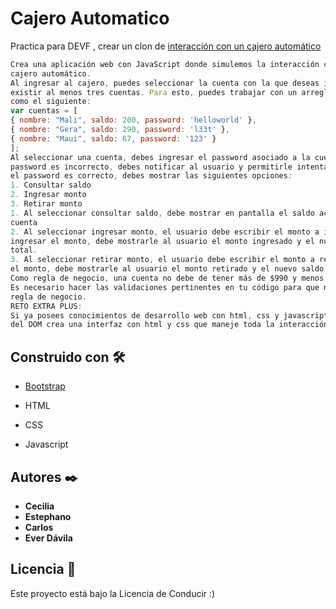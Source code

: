 # Cajero Automatico
 Practica para DEVF , crear un clon de  [interacción con un
cajero automático](#)  

``` javascript
Crea una aplicación web con JavaScript donde simulemos la interacción con un
cajero automático.
Al ingresar al cajero, puedes seleccionar la cuenta con la que deseas interactuar. Deben
existir al menos tres cuentas. Para esto, puedes trabajar con un arreglo de objetos
como el siguiente:
var cuentas = [
{ nombre: "Mali", saldo: 200, password: 'helloworld' },
{ nombre: "Gera", saldo: 290, password: 'l33t' },
{ nombre: "Maui", saldo: 67, password: '123' }
];
Al seleccionar una cuenta, debes ingresar el password asociado a la cuenta. Si el
password es incorrecto, debes notificar al usuario y permitirle intentarlo nuevamente. Si
el password es correcto, debes mostrar las siguientes opciones:
1. Consultar saldo
2. Ingresar monto
3. Retirar monto
1. Al seleccionar consultar saldo, debe mostrar en pantalla el saldo actual de la
cuenta
2. Al seleccionar ingresar monto, el usuario debe escribir el monto a ingresar. Al
ingresar el monto, debe mostrarle al usuario el monto ingresado y el nuevo saldo
total.
3. Al seleccionar retirar monto, el usuario debe escribir el monto a retirar. Al retirar
el monto, debe mostrarle al usuario el monto retirado y el nuevo saldo total.
Como regla de negocio, una cuenta no debe de tener más de $990 y menos de $10.
Es necesario hacer las validaciones pertinentes en tu código para que no se rompa esta
regla de negocio.
RETO EXTRA PLUS:
Si ya posees conocimientos de desarrollo web con html, css y javascript. Haciendo uso
del DOM crea una interfaz con html y css que maneje toda la interacción descrita arrib
```

## Construido con 🛠️


* [Bootstrap](https://getbootstrap.com/) 

* HTML
* CSS
* Javascript

 
## Autores ✒️


* **Cecilia**  
* **Estephano**  
* **Carlos**  
* **Ever Dávila**  
 
 





## Licencia 📄

Este proyecto está bajo la Licencia de Conducir :) 


 
